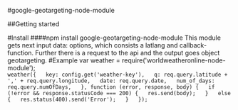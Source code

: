 #google-geotargeting-node-module

##Getting started

#Install
####npm install google-geotargeting-node-module
This module gets next input data: options, which consists a latlang and callback-function. 
Further there is a request to the api and the output goes object geotargeting.
#Example
var weather = require('worldweatheronline-node-module');  
`weather({  
        key: config.get('weather-key'),  
        q: req.query.latitude + ',' + req.query.longitude,  
        date: req.query.date,  
        num_of_days: req.query.numOfDays,  
    }, function (error, response, body) {  
        if (!error && response.statusCode === 200) {  
            res.send(body);  
        }  
        else {  
            res.status(400).send('Error');  
        }  
    });  `

